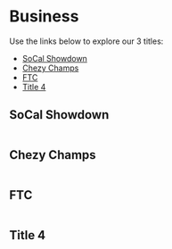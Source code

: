 # Business

Use the links below to explore our 3 titles:

- [SoCal Showdown](#SoCal-Showdown)
- [Chezy Champs](#Chezy-Champs)
- [FTC](#FTC)
- [Title 4](#title-4)

## SoCal Showdown

```{include} ./BUS/SoCalShowdown.md
```

## Chezy Champs

```{include} ./BUS/ChezyChamps.md
```

## FTC

```{include} ./BUS/FTC.md
```

## Title 4

```{include} ./BUS/Title4.md
```
